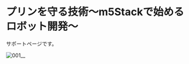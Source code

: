 # プリンを守る技術～m5Stackで始めるロボット開発～
サポートページです。

![001__](https://user-images.githubusercontent.com/31365453/55197680-9ed3dc00-51f6-11e9-9458-941c1f5f4a52.png)


